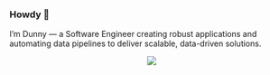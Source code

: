### Howdy 👋

I’m Dunny — a Software Engineer creating robust applications and automating data pipelines to deliver scalable, data-driven solutions.

<p align="center">
  <a href="https://skillicons.dev">
    <img src="https://skillicons.dev/icons?i=py,ts,golang,react,nextjs,nodejs,tailwind,postgres,firebase,kafka,docker,linux" />
  </a>
</p>


